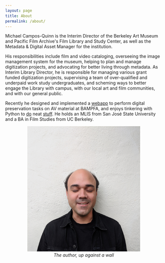 ```yaml
---
layout: page
title: About
permalink: /about/
---
```


Michael Campos-Quinn is the Interim Director of the Berkeley Art Museum and Pacific Film Archive's Film Library and Study Center, as well as the Metadata & Digital Asset Manager for the institution. 

His responsibilities include film and video cataloging, overseeing the image management system for the museum, helping to plan and manage digitization projects, and advocating for better living through metadata. As Interim Library Director, he is responsible for managing various grant funded digitization projects, supervising a team of over-qualified and underpaid work study undergraduates, and scheming ways to better engage the Library with campus, with our local art and film communities, and with our general public.

Recently he designed and implemented a [webapp](https://github.com/BAM-PFA/edith) to perform digital preservation tasks on AV material at BAMPFA, and enjoys tinkering with Python to [do](https://github.com/BAM-PFA/magickMARCer) neat [stuff](https://github.com/BAM-PFA/csvboy). He holds an MLIS from San José State University and a BA in Film Studies from UC Berkeley.

<!-- ![michael campos-quinn](/images/general/michael.jpg) -->
<p style="text-align:center">
	<img src="/images/general/michael.jpg" alt="michael campos-quinn" style="max-height:400px; "/><br>
	<i>The author, up against a wall</i>
</p>